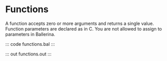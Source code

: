 # Functions

A function accepts zero or more arguments and returns a single value.
Function parameters are declared as in C. You are not allowed to assign to parameters in Ballerina.

::: code functions.bal :::

::: out functions.out :::